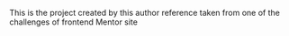 This is the project created by this author reference taken from one of the challenges of frontend Mentor site
